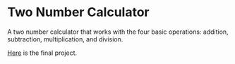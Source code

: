 # Two Number Calculator
A two number calculator that works with the four basic operations: addition, subtraction, multiplication, and division.

[Here](http://a129rn.github.io/two-number-calculator) is the final project.
